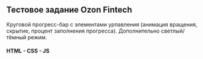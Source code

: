 ## Тестовое задание Ozon Fintech
Круговой прогресс-бар с элементами урпавления (анимация вращения, скрытие, процент заполнения прогресса).
Дополнительно светлый/тёмный режим.
#### HTML - CSS - JS
